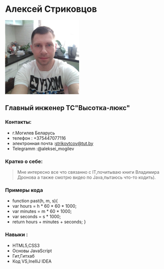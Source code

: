 # Алексей Стриковцов
![фото](/Alexsei_Strikovtcov.jpg)
## Главный инженер ТС"Высотка-люкс"
### Контакты:
* г.Могилев Беларусь
* телефон : +375447077116 
* электронная почта :strikovtcov@tut.by
* Telegramm :@aleksei_mogilev

###  Кратко о себе:
> Мне интересно все что связанно с IT,почитываю книги Владимира Дронова 
>а также смотрю видео по Java,пытаюсь что-то кодить).

### Примеры кода
* function past(h, m, s){
*  var hours = h * 60 * 60 * 1000;
* var minutes = m * 60 * 1000;
*  var seconds = s * 1000;
*  return hours + minutes + seconds;
}
### Навыки :
* HTML5,CSS3
* Основы JavaScript
* Гит,Гитхаб
* Код VS,InelliJ IDEA


